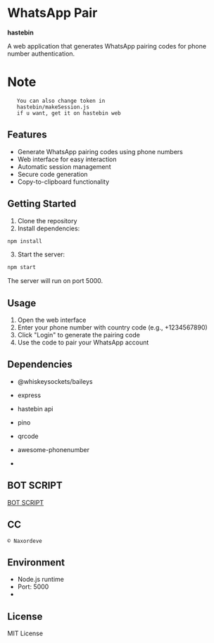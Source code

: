 # WhatsApp Pair

**hastebin**

A web application that generates WhatsApp pairing codes for phone number authentication.

# Note
```
   You can also change token in
   hastebin/makeSession.js
   if u want, get it on hastebin web
```

## Features

- Generate WhatsApp pairing codes using phone numbers
- Web interface for easy interaction
- Automatic session management
- Secure code generation
- Copy-to-clipboard functionality

## Getting Started

1. Clone the repository
2. Install dependencies:
```bash
npm install
```
3. Start the server:
```bash
npm start
```
The server will run on port 5000.

## Usage

1. Open the web interface
2. Enter your phone number with country code (e.g., +1234567890)
3. Click "Login" to generate the pairing code
4. Use the code to pair your WhatsApp account

## Dependencies

- @whiskeysockets/baileys
- express
- hastebin api
- pino
- qrcode
- awesome-phonenumber

- 
## BOT SCRIPT
[BOT SCRIPT](https://github.com/naxordeve/whatsapp-bot)

## CC
```© Naxordeve```

## Environment

- Node.js runtime
- Port: 5000
- 
## License

MIT License
